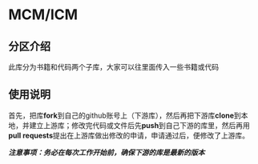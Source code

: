 # MCM/ICM
## 分区介绍
此库分为书籍和代码两个子库，大家可以往里面传入一些书籍或代码
## 使用说明
首先，把库**fork**到自己的github账号上（下游库），然后再把下游库**clone**到本地，并建立上游库；修改完代码或文件后先**push**到自己下游的库里，然后再用**pull requests**提出在上游库做出修改的申请，申请通过后，便修改了上游库。
  
***注意事项：务必在每次工作开始前，确保下游的库是最新的版本***
